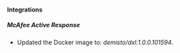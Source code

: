 
#### Integrations

##### McAfee Active Response

- Updated the Docker image to: *demisto/dxl:1.0.0.101594*.
